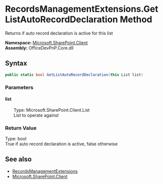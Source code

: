 # RecordsManagementExtensions.GetListAutoRecordDeclaration Method  
 Returns if auto record declaration is active for this list   

**Namespace:** [Microsoft.SharePoint.Client](Microsoft.SharePoint.Client.md)  
**Assembly:** OfficeDevPnP.Core.dll  
## Syntax
```C#
public static bool GetListAutoRecordDeclaration(this List list)
```
### Parameters
#### list  
&emsp;&emsp;Type: Microsoft.SharePoint.Client.List  
&emsp;&emsp;List to operate against  

  

### Return Value
Type: bool  
True if auto record declaration is active, false otherwise  


## See also
- [RecordsManagementExtensions](Microsoft.SharePoint.Client.RecordsManagementExtensions.md) 
- [Microsoft.SharePoint.Client](Microsoft.SharePoint.Client.md) 
